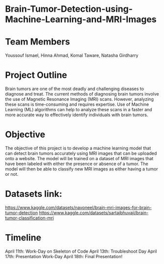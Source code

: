 # Brain-Tumor-Detection-using-Machine-Learning-and-MRI-Images

# Team Members
Youssouf Ismael, Hinna Ahmad, Komal Taware, Natasha Girdharry 

# Project Outline 
Brain tumors are one of the most deadly and challenging diseases to diagnose and treat. The current methods of diagnosing brain tumors involve the use of Magnetic Resonance Imaging (MRI) scans. However, analyzing these scans is time-consuming and requires expertise. Use of Machine Learning (ML) algorithms can help to analyze these scans in a faster and more accurate way to effectively identify individuals with brain tumors. 

# Objective 
The objective of this project is to develop a machine learning model that can detect brain tumors accurately using MRI images that can be uploaded onto a website. The model will be trained on a dataset of MRI images that have been labeled with either the presence or absence of a tumor. The model will then be able to classify new MRI images as either having a tumor or not. 

# Datasets link: 
https://www.kaggle.com/datasets/navoneel/brain-mri-images-for-brain-tumor-detection
https://www.kaggle.com/datasets/sartajbhuvaji/brain-tumor-classification-mri

# Timeline 
April 11th: Work-Day on Skeleton of Code 
April 13th: Troubleshoot Day 
April 17th: Presentation Work-Day 
April 18th: Final Presentation! 
